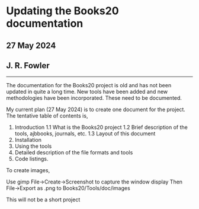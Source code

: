 # Updating the Books20 documentation #
## 27 May 2024 ##
## J. R. Fowler ##

---

The documentation for the Books20 project is old
and has not been updated in quite a long time. New
tools have been added and new methodologies have been
incorporated. These need to be documented.

My current plan (27 May 2024) is to create one document
for the project. The tentative table of contents is,

1. Introduction
  1.1 What is the Books20 project
  1.2 Brief description of the tools, ajbbooks, journals, etc.
  1.3 Layout of this document
2. Installation
3. Using the tools
4. Detailed description of the file formats and tools
5. Code listings.

To create images,

Use gimp File->Create->Screenshot to capture the window display
Then File->Export as .png to Books20/Tools/doc/images

This will not be a short project